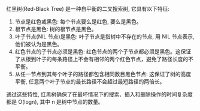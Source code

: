 红黑树(Red-Black Tree) 是一种自平衡的二叉搜索树, 它具有以下特征:
1. 节点是红色或黑色: 每个节点要么是红色, 要么是黑色。
2. 根节点是黑色: 树的根节点是黑色。
3. 叶子节点(NIL 节点)是黑色: 叶子节点是指树中不存在的节点, 用 NIL 节点表示, 他们被认为是黑色。
4. 红色节点的子节点必须是黑色: 红色节点的两个子节点都必须是黑色。这保证了从根到叶子的每条路径上不会有相邻的两个红色节点，避免了路径长度的不平衡。
5. 从任一节点到其每个叶子的路径都包含相同数目黑色节点: 这保证了树的高度平衡, 任意两个叶子节点的最长路径不会超过最短路径的两倍长。

通过这些特性, 红黑树确保了在最坏情况下的搜索、插入和删除操作的时间复杂度都是 O(logn), 其中 n 是树中节点的数量。
